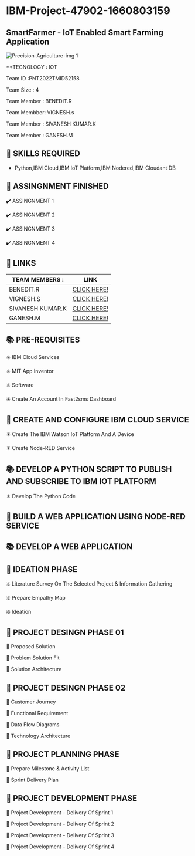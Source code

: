 # IBM-Project-47902-1660803159
## SmartFarmer - IoT Enabled Smart Farming Application
![Precision-Agriculture-img 1](https://user-images.githubusercontent.com/114178640/202894830-3b7eb039-06f5-48c4-99e4-78aa6504988e.jpg)

**TECNOLOGY : IOT

Team ID :PNT2022TMID52158

Team Size : 4

Team Member : BENEDIT.R

Team Membber: VIGNESH.s

Team Member : SIVANESH KUMAR.K

Team Member : GANESH.M

## :scroll: SKILLS REQUIRED

- Python,IBM Cloud,IBM IoT Platform,IBM Nodered,IBM Cloudant DB

## :page_with_curl:	ASSINGNMENT FINISHED

:heavy_check_mark: ASSINGNMENT 1

:heavy_check_mark: ASSINGNMENT 2

:heavy_check_mark: ASSINGNMENT 3

:heavy_check_mark: ASSINGNMENT 4

## :link: LINKS

|  TEAM MEMBERS :|LINK                                                                                                                               |
|----------------|-----------------------------------------------------------------------------------------------------------------------------------|
|       BENEDIT.R|[CLICK HERE!](https://github.com/IBM-EPBL/IBM-Project-47902-1660803159/tree/main/Assignments/Team%20Lead(R.Benedit))               |
|       VIGNESH.S|[CLICK HERE!](https://github.com/IBM-EPBL/IBM-Project-47902-1660803159/tree/main/Assignments/Team%20Member%203(S.Vignesh))         |
|SIVANESH KUMAR.K|[CLICK HERE!](https://github.com/IBM-EPBL/IBM-Project-47902-1660803159/tree/main/Assignments/Team%20Member%202(K.Sivanesh%20Kumar))|
|        GANESH.M|[CLICK HERE!](https://github.com/IBM-EPBL/IBM-Project-47902-1660803159/tree/main/Assignments/Team%20Member%201(M.Ganesh))          |

## :books: PRE-REQUISITES

:eight_spoked_asterisk: IBM Cloud Services

:eight_spoked_asterisk: MIT App Inventor

:eight_spoked_asterisk: Software

:eight_spoked_asterisk: Create An Account In Fast2sms Dashboard

## :page_with_curl:	CREATE AND CONFIGURE IBM CLOUD SERVICE

:eight_pointed_black_star: Create The IBM Watson IoT Platform And A Device

:eight_pointed_black_star: Create Node-RED Service

## :books: DEVELOP A PYTHON SCRIPT TO PUBLISH AND SUBSCRIBE TO IBM IOT PLATFORM

:eight_pointed_black_star: Develop The Python Code

## :page_with_curl:	BUILD A WEB APPLICATION USING NODE-RED SERVICE

## :books: DEVELOP A WEB APPLICATION

## :page_with_curl:	IDEATION PHASE

:sparkle: Literature Survey On The Selected Project & Information Gathering

:sparkle: Prepare Empathy Map

:sparkle: Ideation

## :dart: PROJECT DESINGN PHASE 01

:radio_button: Proposed Solution

:radio_button: Problem Solution Fit

:radio_button: Solution Architecture

## :dart: PROJECT DESINGN PHASE 02

:pushpin: Customer Journey

:pushpin: Functional Requirement

:pushpin: Data Flow Diagrams

:pushpin: Technology Architecture

## :dart: PROJECT PLANNING PHASE

:large_orange_diamond: Prepare Milestone & Activity List

:large_orange_diamond: Sprint Delivery Plan

## :dart: PROJECT DEVELOPMENT PHASE

:nazar_amulet: Project Development - Delivery Of Sprint 1

:nazar_amulet: Project Development - Delivery Of Sprint 2

:nazar_amulet: Project Development - Delivery Of Sprint 3

:nazar_amulet: Project Development - Delivery Of Sprint 4



